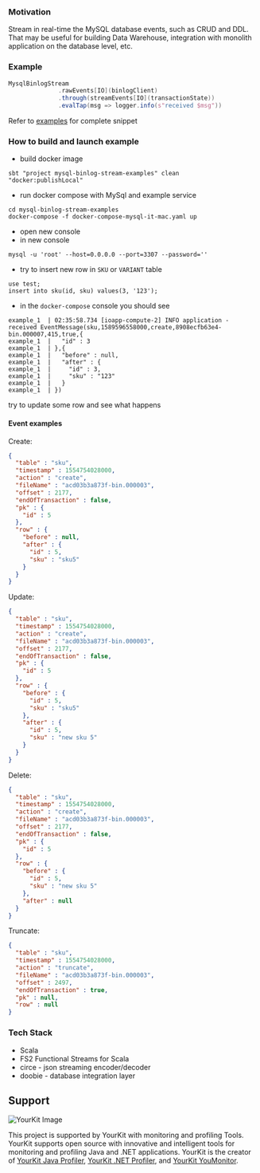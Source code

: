 ### Motivation
Stream in real-time the MySQL database events, such as CRUD and DDL. That may be useful for building Data Warehouse, integration with monolith application on the database level, etc.

### Example 
```scala
MysqlBinlogStream
              .rawEvents[IO](binlogClient)
              .through(streamEvents[IO](transactionState))
              .evalTap(msg => logger.info(s"received $msg"))
```
Refer to [examples](mysql-binlog-stream-examples) for complete snippet

### How to build and launch example

- build docker image 
```shell script
sbt "project mysql-binlog-stream-examples" clean  "docker:publishLocal"
```
- run docker compose with MySql and example service
```shell script
cd mysql-binlog-stream-examples
docker-compose -f docker-compose-mysql-it-mac.yaml up
```
- open new console
- in new console 
```shell script
mysql -u 'root' --host=0.0.0.0 --port=3307 --password=''
``` 
- try to insert new row in `SKU` or `VARIANT` table
```mysql
use test;
insert into sku(id, sku) values(3, '123');
```
- in the `docker-compose` console you should see 
```shell script
example_1  | 02:35:58.734 [ioapp-compute-2] INFO application - received EventMessage(sku,1589596558000,create,8908ecfb63e4-bin.000007,415,true,{
example_1  |   "id" : 3
example_1  | },{
example_1  |   "before" : null,
example_1  |   "after" : {
example_1  |     "id" : 3,
example_1  |     "sku" : "123"
example_1  |   }
example_1  | })
```

try to update some row and see what happens

#### Event examples

Create:
```json
{
  "table" : "sku",
  "timestamp" : 1554754028000,
  "action" : "create",
  "fileName" : "acd03b3a873f-bin.000003",
  "offset" : 2177,
  "endOfTransaction" : false,
  "pk" : {
    "id" : 5
  },
  "row" : {
    "before" : null,
    "after" : {
      "id" : 5,
      "sku" : "sku5"
    }
  }
}
```

Update:

```json
{
  "table" : "sku",
  "timestamp" : 1554754028000,
  "action" : "create",
  "fileName" : "acd03b3a873f-bin.000003",
  "offset" : 2177,
  "endOfTransaction" : false,
  "pk" : {
    "id" : 5
  },
  "row" : {
    "before" : {
      "id" : 5,
      "sku" : "sku5"
    },
    "after" : {
      "id" : 5,
      "sku" : "new sku 5"
    }
  }
}
```

Delete:
```json
{
  "table" : "sku",
  "timestamp" : 1554754028000,
  "action" : "create",
  "fileName" : "acd03b3a873f-bin.000003",
  "offset" : 2177,
  "endOfTransaction" : false,
  "pk" : {
    "id" : 5
  },
  "row" : {
    "before" : {
      "id" : 5,
      "sku" : "new sku 5"
    },
    "after" : null
  }
}
```

Truncate:
```json
{
  "table" : "sku",
  "timestamp" : 1554754028000,
  "action" : "truncate",
  "fileName" : "acd03b3a873f-bin.000003",
  "offset" : 2497,
  "endOfTransaction" : true,
  "pk" : null,
  "row" : null
}
```

### Tech Stack
- Scala
- FS2 Functional Streams for Scala
- circe - json streaming encoder/decoder
- doobie - database integration layer 

## Support

![YourKit Image](https://www.yourkit.com/images/yklogo.png "YourKit")

This project is supported by YourKit with monitoring and profiling Tools. YourKit supports open source with innovative and intelligent tools for monitoring and profiling Java and .NET applications. YourKit is the creator of [YourKit Java Profiler](https://www.yourkit.com/java/profiler/), [YourKit .NET Profiler](https://www.yourkit.com/.net/profiler/), and [YourKit YouMonitor](https://www.yourkit.com/youmonitor/).


